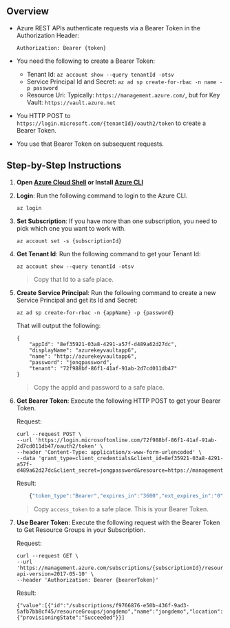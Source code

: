 ## Overview
- Azure REST APIs authenticate requests via a Bearer Token in the Authorization Header:
    
    `Authorization: Bearer {token}`

- You need the following to create a Bearer Token:
    - Tenant Id: `az account show --query tenantId -otsv`
    - Service Principal Id and Secret: `az ad sp create-for-rbac -n name -p password`
    - Resource Uri: Typically: `https://management.azure.com/`, but for Key Vault: `https://vault.azure.net`
- You HTTP POST to `https://login.microsoft.com/{tenantId}/oauth2/token` to create a Bearer Token.
- You use that Bearer Token on subsequent requests.

## Step-by-Step Instructions
1. **Open [Azure Cloud Shell](https://azure.microsoft.com/en-us/features/cloud-shell/) or Install [Azure CLI](https://docs.microsoft.com/en-us/cli/azure/install-azure-cli?view=azure-cli-latest)**

1. **Login**: Run the following command to login to the Azure CLI.

    `az login`

1. **Set Subscription**: If you have more than one subscription, you need to pick which one you want to work with.

    `az account set -s {subscriptionId}`

1. **Get Tenant Id**: Run the following command to get your Tenant Id:

    `az account show --query tenantId -otsv`

    > Copy that Id to a safe place.

1. **Create Service Principal**: Run the following command to create a new Service Principal and get its Id and Secret:

    `az ad sp create-for-rbac -n {appName} -p {password}`

    That will output the following: 
    ```
    {
        "appId": "8ef35921-03a8-4291-a57f-d489a62d27dc",
        "displayName": "azurekeyvaultapp6",
        "name": "http://azurekeyvaultapp6",
        "password": "jongpassword",
        "tenant": "72f988bf-86f1-41af-91ab-2d7cd011db47"
    }
    ```

    > Copy the appId and password to a safe place.

1. **Get Bearer Token**: Execute the following HTTP POST to get your Bearer Token.

    Request:
    ```
    curl --request POST \
    --url 'https://login.microsoftonline.com/72f988bf-86f1-41af-91ab-2d7cd011db47/oauth2/token' \
    --header 'Content-Type: application/x-www-form-urlencoded' \
    --data 'grant_type=client_credentials&client_id=8ef35921-03a8-4291-a57f-d489a62d27dc&client_secret=jongpassword&resource=https://management.azure.com/'
    ```

    Result:
    ```javascript
        {"token_type":"Bearer","expires_in":"3600","ext_expires_in":"0","expires_on":"1516166046","not_before":"1516162146","resource":"https://management.azure.com/","access_token":"...wU6pYyg"}
    ```

    > Copy `access_token` to a safe place. This is your Bearer Token.

1. **Use Bearer Token**: Execute the following request with the Bearer Token to Get Resource Groups in your Subscription.

    Request:
    ```
    curl --request GET \
    --url 'https://management.azure.com/subscriptions/{subscriptionId}/resourcegroups?api-version=2017-05-10' \
    --header 'Authorization: Bearer {bearerToken}'
    ```

    Result:
    ```
    {"value":[{"id":"/subscriptions/f9766876-e50b-436f-9ad3-5afb7bb8cf45/resourceGroups/jongdemo","name":"jongdemo","location":"westus","properties":{"provisioningState":"Succeeded"}}]
    ```
